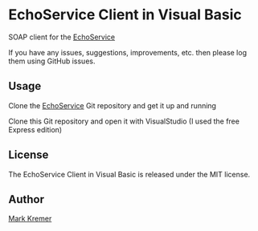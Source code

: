 EchoService Client in Visual Basic
==============
SOAP client for the [EchoService](https://github.com/mkremer/echo_service)

If you have any issues, suggestions, improvements, etc. then please log them using GitHub issues.

Usage
-----
Clone the [EchoService](https://github.com/mkremer/echo_service) Git repository and get it up and running

Clone this Git repository and open it with VisualStudio (I used the free Express edition)

License
-------
The EchoService Client in Visual Basic is released under the MIT license.

Author
------
[Mark Kremer](https://github.com/mkremer)

